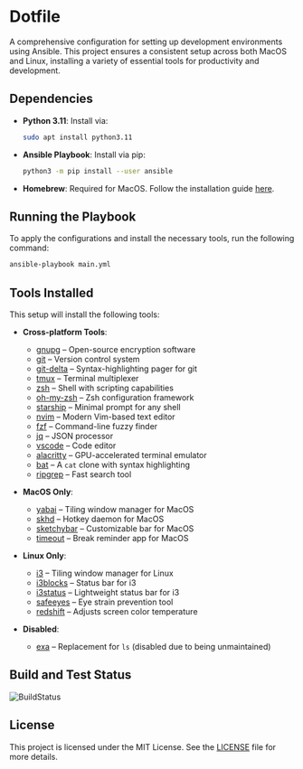 # Dotfile

A comprehensive configuration for setting up development environments using Ansible. This project ensures a consistent setup across both MacOS and Linux, installing a variety of essential tools for productivity and development.

## Dependencies

- **Python 3.11**: Install via:
    ```bash
    sudo apt install python3.11
    ```
- **Ansible Playbook**: Install via pip:
    ```bash
    python3 -m pip install --user ansible
    ```
- **Homebrew**: Required for MacOS. Follow the installation guide [here](https://brew.sh/).

## Running the Playbook

To apply the configurations and install the necessary tools, run the following command:

```bash
ansible-playbook main.yml
```

## Tools Installed

This setup will install the following tools:

- **Cross-platform Tools**:
  - [gnupg](https://gnupg.org/) – Open-source encryption software
  - [git](https://git-scm.com/) – Version control system
  - [git-delta](https://github.com/dandavison/delta) – Syntax-highlighting pager for git
  - [tmux](https://github.com/tmux/tmux) – Terminal multiplexer
  - [zsh](https://www.zsh.org/) – Shell with scripting capabilities
  - [oh-my-zsh](https://ohmyz.sh/) – Zsh configuration framework
  - [starship](https://starship.rs/) – Minimal prompt for any shell
  - [nvim](https://neovim.io/) – Modern Vim-based text editor
  - [fzf](https://github.com/junegunn/fzf) – Command-line fuzzy finder
  - [jq](https://jqlang.github.io/jq/) – JSON processor
  - [vscode](https://code.visualstudio.com/) – Code editor
  - [alacritty](https://github.com/alacritty/alacritty) – GPU-accelerated terminal emulator
  - [bat](https://github.com/sharkdp/bat) – A `cat` clone with syntax highlighting
  - [ripgrep](https://github.com/BurntSushi/ripgrep) – Fast search tool
  
- **MacOS Only**:
  - [yabai](https://github.com/koekeishiya/yabai) – Tiling window manager for MacOS
  - [skhd](https://github.com/koekeishiya/skhd) – Hotkey daemon for MacOS
  - [sketchybar](https://github.com/FelixKratz/SketchyBar) – Customizable bar for MacOS
  - [timeout](https://apps.apple.com/us/app/time-out-break-reminders/id402592703?mt=12) – Break reminder app for MacOS

- **Linux Only**:
  - [i3](https://i3wm.org/) – Tiling window manager for Linux
  - [i3blocks](https://github.com/vivien/i3blocks) – Status bar for i3
  - [i3status](https://github.com/i3/i3status) – Lightweight status bar for i3
  - [safeeyes](https://slgobinath.github.io/SafeEyes/) – Eye strain prevention tool
  - [redshift](https://github.com/jonls/redshift) – Adjusts screen color temperature
  
- **Disabled**:
  - [exa](https://github.com/ogham/exa) – Replacement for `ls` (disabled due to being unmaintained)

## Build and Test Status

![BuildStatus](https://github.com/shubham399/new-dotfiles/actions/workflows/test.yml/badge.svg)

## License

This project is licensed under the MIT License. See the [LICENSE](LICENSE) file for more details.
